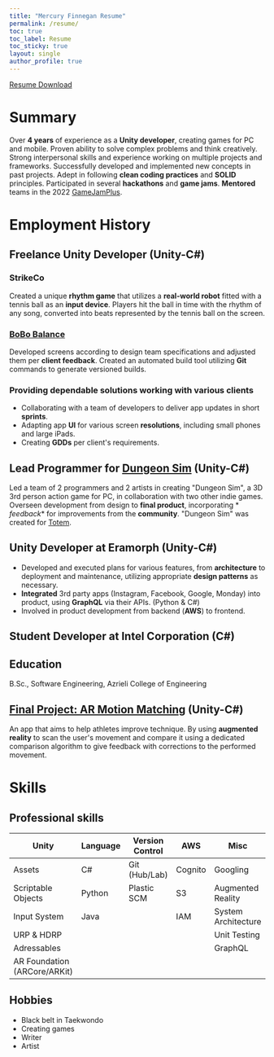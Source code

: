 ```yaml
---
title: "Mercury Finnegan Resume"
permalink: /resume/
toc: true
toc_label: Resume
toc_sticky: true
layout: single
author_profile: true
---
```


[Resume Download][Resume]

# Summary

Over **4 years** of experience as a **Unity developer**, creating games for PC and mobile. Proven ability to solve
complex
problems and think creatively. Strong interpersonal skills and experience working on multiple projects and frameworks.
Successfully developed and implemented new concepts in past projects. Adept in following **clean coding practices** and
**SOLID** principles. Participated in several **hackathons** and **game jams**. **Mentored** teams in the
2022 [GameJamPlus][JamPlus].

# Employment History

## Freelance Unity Developer (Unity-C#)

### StrikeCo

Created a unique **rhythm game** that utilizes a **real-world robot** fitted with a tennis ball as an **input device**.
Players hit the ball in time with the rhythm of any song, converted into beats represented by the tennis ball on the
screen.

### [BoBo Balance](/_pages/portfolio)

Developed screens according to design team specifications and adjusted them per **client feedback**. Created an
automated
build tool utilizing **Git** commands to generate versioned builds.

### Providing dependable solutions working with various clients

* Collaborating with a team of developers to deliver app updates in short **sprints**.
* Adapting app **UI** for various screen **resolutions**, including small phones and large iPads.
* Creating **GDDs** per client's requirements.

## Lead Programmer for [Dungeon Sim][Dungeon] (Unity-C#)

Led a team of 2 programmers and 2 artists in creating "Dungeon Sim", a 3D 3rd person action game for PC, in
collaboration with two other indie games. Overseen development from design to **final product**, incorporating *
*feedback**
for improvements from the **community**. "Dungeon Sim" was created for [Totem].

## Unity Developer at Eramorph (Unity-C#)

* Developed and executed plans for various features, from **architecture** to deployment and maintenance, utilizing
  appropriate **design patterns** as necessary.
* **Integrated** 3rd party apps (Instagram, Facebook, Google, Monday) into product, using **GraphQL** via their APIs.
  (Python & C#)
* Involved in product development from backend (**AWS**) to frontend.

## Student Developer at Intel Corporation (C#)

## Education

B.Sc., Software Engineering, Azrieli College of Engineering

## [Final Project: AR Motion Matching][ARmm] (Unity-C#)

An app that aims to help athletes improve technique.
By using **augmented reality** to scan the user's movement and compare it using a dedicated comparison algorithm to give
feedback with corrections to the
performed movement.

# Skills

## Professional skills

| Unity                        | Language | Version Control | AWS     | Misc                |
|------------------------------|----------|-----------------|---------|---------------------|
| Assets                       | C#       | Git (Hub/Lab)   | Cognito | Googling            |
| Scriptable Objects           | Python   | Plastic SCM     | S3      | Augmented Reality   |
| Input System                 | Java     |                 | IAM     | System Architecture |
| URP & HDRP                   |          |                 |         | Unit Testing        |
| Adressables                  |          |                 |         | GraphQL             |
| AR Foundation (ARCore/ARKit) |          |                 |         |                     |

## Hobbies

* Black belt in Taekwondo
* Creating games
* Writer
* Artist

[Resume]:/assets/downloadable/MercuryFinneganResume.pdf

[ARmm]:https://www.youtube.com/watch?v=F8Pp49qUrH4&ab_channel=Leos-Clockworks

[Dungeon]:https://leos-clockworks.itch.io/dungeon-sim

[Totem]:https://totem.gdn/bin/view/Main/

[JamPlus]:https://gamejamplus.com/

